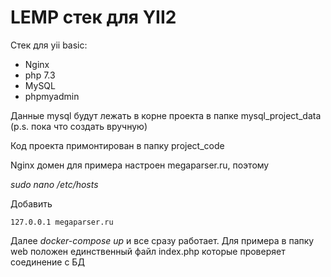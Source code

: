 # LEMP стек для YII2

Стек для yii basic:

- Nginx
- php 7.3
- MySQL
- phpmyadmin

Данные mysql будут лежать в корне проекта в папке mysql_project_data (p.s. пока что создать вручную)

Код проекта примонтирован в папку project_code

Nginx домен для примера настроен megaparser.ru, поэтому

*sudo nano /etc/hosts*

Добавить 
```
127.0.0.1 megaparser.ru
```

Далее *docker-compose up* и все сразу работает. Для примера в папку web положен единственный файл index.php которые проверяет соединение с БД
